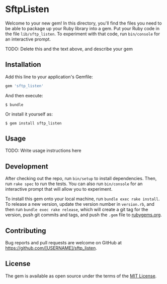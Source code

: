 # SftpListen

Welcome to your new gem! In this directory, you'll find the files you need to be able to package up your Ruby library into a gem. Put your Ruby code in the file `lib/sftp_listen`. To experiment with that code, run `bin/console` for an interactive prompt.

TODO: Delete this and the text above, and describe your gem

## Installation

Add this line to your application's Gemfile:

```ruby
gem 'sftp_listen'
```

And then execute:

    $ bundle

Or install it yourself as:

    $ gem install sftp_listen

## Usage

TODO: Write usage instructions here

## Development

After checking out the repo, run `bin/setup` to install dependencies. Then, run `rake spec` to run the tests. You can also run `bin/console` for an interactive prompt that will allow you to experiment.

To install this gem onto your local machine, run `bundle exec rake install`. To release a new version, update the version number in `version.rb`, and then run `bundle exec rake release`, which will create a git tag for the version, push git commits and tags, and push the `.gem` file to [rubygems.org](https://rubygems.org).

## Contributing

Bug reports and pull requests are welcome on GitHub at https://github.com/[USERNAME]/sftp_listen.


## License

The gem is available as open source under the terms of the [MIT License](http://opensource.org/licenses/MIT).

